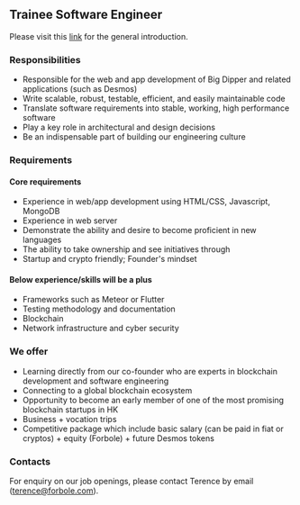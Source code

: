 ## Trainee Software Engineer

Please visit this [link](../master/README.md) for the general introduction.

### Responsibilities

- Responsible for the web and app development of Big Dipper and related applications (such as Desmos)
- Write scalable, robust, testable, efficient, and easily maintainable code
- Translate software requirements into stable, working, high performance software
- Play a key role in architectural and design decisions
- Be an indispensable part of building our engineering culture

### Requirements

#### Core requirements
- Experience in web/app development using HTML/CSS, Javascript, MongoDB
- Experience in web server
- Demonstrate the ability and desire to become proficient in new languages
- The ability to take ownership and see initiatives through
- Startup and crypto friendly; Founder's mindset

#### Below experience/skills will be a plus
- Frameworks such as Meteor or Flutter
- Testing methodology and documentation
- Blockchain
- Network infrastructure and cyber security

### We offer

- Learning directly from our co-founder who are experts in blockchain development and software engineering
- Connecting to a global blockchain ecosystem
- Opportunity to become an early member of one of the most promising blockchain startups in HK
- Business + vocation trips
- Competitive package which include basic salary (can be paid in fiat or cryptos) + equity (Forbole) + future Desmos tokens

### Contacts
For enquiry on our job openings, please contact Terence by email (terence@forbole.com).
